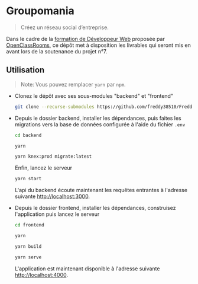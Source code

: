 # Groupomania

> Créez un réseau social d’entreprise.

Dans le cadre de la
[formation de Développeur Web](https://openclassrooms.com/fr/paths/185-developpeur-web)
proposée par [OpenClassRooms](https://openclassrooms.com/),
ce dépôt met à disposition les livrables qui seront mis en avant
lors de la soutenance du projet n°7.

## Utilisation

> Note: Vous pouvez remplacer `yarn` par `npm`.

- Clonez le dépôt avec ses sous-modules "backend" et "frontend"

  ```bash
  git clone --recurse-submodules https://github.com/freddy38510/FreddyEscobar_7_25012021.git && cd FreddyEscobar_7_25012021
  ```

- Depuis le dossier backend, installer les dépendances, puis faites les migrations vers la base de données configurée à l'aide du fichier `.env`

  ```bash
  cd backend

  yarn

  yarn knex:prod migrate:latest
  ```

  Enfin, lancez le serveur

  ```bash
  yarn start
  ```

  L'api du backend écoute maintenant les requêtes entrantes
  à l'adresse suivante [http://localhost:3000](http://localhost:3000).

- Depuis le dossier frontend, installer les dépendances, construisez l'application puis lancez le serveur

  ```bash
  cd frontend

  yarn

  yarn build

  yarn serve
  ```

  L'application est maintenant disponible
  à l'adresse suivante [http://localhost:4000](http://localhost:4000).
